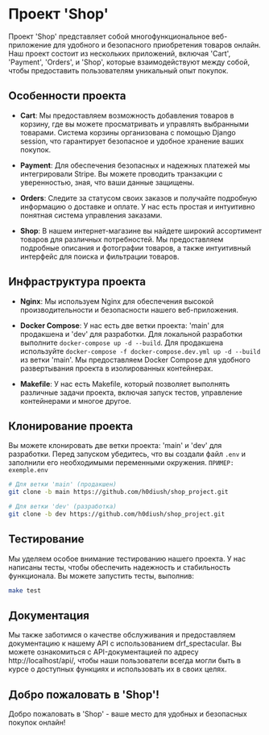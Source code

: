 # Проект 'Shop'

Проект 'Shop' представляет собой многофункциональное веб-приложение для удобного и безопасного приобретения товаров онлайн. Наш проект состоит из нескольких приложений, включая 'Cart', 'Payment', 'Orders', и 'Shop', которые взаимодействуют между собой, чтобы предоставить пользователям уникальный опыт покупок.

## Особенности проекта

- **Cart**: Мы предоставляем возможность добавления товаров в корзину, где вы можете просматривать и управлять выбранными товарами. Система корзины организована с помощью Django session, что гарантирует безопасное и удобное хранение ваших покупок.

- **Payment**: Для обеспечения безопасных и надежных платежей мы интегрировали Stripe. Вы можете проводить транзакции с уверенностью, зная, что ваши данные защищены.

- **Orders**: Следите за статусом своих заказов и получайте подробную информацию о доставке и оплате. У нас есть простая и интуитивно понятная система управления заказами.

- **Shop**: В нашем интернет-магазине вы найдете широкий ассортимент товаров для различных потребностей. Мы предоставляем подробные описания и фотографии товаров, а также интуитивный интерфейс для поиска и фильтрации товаров.

## Инфраструктура проекта

- **Nginx**: Мы используем Nginx для обеспечения высокой производительности и безопасности нашего веб-приложения.

- **Docker Compose**: У нас есть две ветки проекта: 'main' для продакшена и 'dev' для разработки. Для локальной разработки выполните `docker-compose up -d --build`. Для продакшена используйте `docker-compose -f docker-compose.dev.yml up -d --build` из ветки 'main'. Мы предоставляем Docker Compose для удобного развертывания проекта в изолированных контейнерах.

- **Makefile**: У нас есть Makefile, который позволяет выполнять различные задачи проекта, включая запуск тестов, управление контейнерами и многое другое.

## Клонирование проекта

Вы можете клонировать две ветки проекта: 'main' и 'dev' для разработки. Перед запуском убедитесь, что вы создали файл `.env` и заполнили его необходимыми переменными окружения. `ПРИМЕР: exemple.env`

```bash
# Для ветки 'main' (продакшен)
git clone -b main https://github.com/h0diush/shop_project.git

# Для ветки 'dev' (разработка)
git clone -b dev https://github.com/h0diush/shop_project.git

```
## Тестирование
Мы уделяем особое внимание тестированию нашего проекта. У нас написаны тесты, чтобы обеспечить надежность и стабильность функционала. Вы можете запустить тесты, выполнив:
```bash
make test
```
## Документация

Мы также заботимся о качестве обслуживания и предоставляем документацию к нашему API с использованием drf_spectacular. Вы можете ознакомиться с API-документацией по адресу http://localhost/api/, чтобы наши пользователи всегда могли быть в курсе о доступных функциях и использовать их в своих целях.

## Добро пожаловать в 'Shop'!

Добро пожаловать в 'Shop' - ваше место для удобных и безопасных покупок онлайн!
